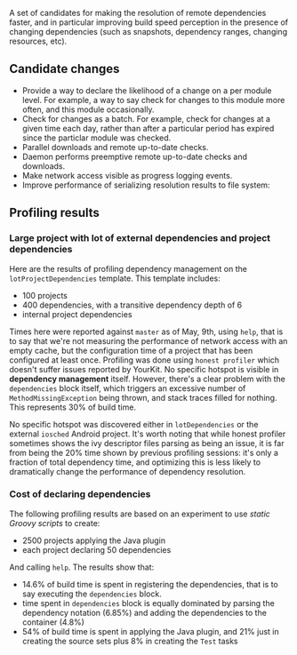 A set of candidates for making the resolution of remote dependencies faster, and in particular improving build speed perception in the presence of changing dependencies (such as snapshots, dependency ranges, changing resources, etc).

## Candidate changes

- Provide a way to declare the likelihood of a change on a per module level. For example, a way to say check for changes to this module more often, and this module occasionally.
- Check for changes as a batch. For example, check for changes at a given time each day, rather than after a particular period has expired since the particlar module was checked.
- Parallel downloads and remote up-to-date checks.
- Daemon performs preemptive remote up-to-date checks and downloads.
- Make network access visible as progress logging events.
- Improve performance of serializing resolution results to file system: 

## Profiling results

### Large project with lot of external dependencies and project dependencies

Here are the results of profiling dependency management on the `lotProjectDependencies` template. This template includes:

- 100 projects
- 400 dependencies, with a transitive dependency depth of 6
- internal project dependencies

Times here were reported against `master` as of May, 9th, using `help`, that is to say that we're not measuring
the performance of network access with an empty cache, but the configuration time of a project that has been
configured at least once. Profiling was done using `honest profiler` which doesn't
suffer issues reported by YourKit. No specific hotspot is visible in **dependency management** itself. However, there's
a clear problem with the `dependencies` block itself, which triggers an excessive number of `MethodMissingException`
being thrown, and stack traces filled for nothing. This represents 30% of build time.

No specific hotspot was discovered either in `lotDependencies` or the external `iosched` Android project. It's worth
noting that while honest profiler sometimes shows the ivy descriptor files parsing as being an issue, it is far from
being the 20% time shown by previous profiling sessions: it's only a fraction of total dependency time, and optimizing
this is less likely to dramatically change the performance of dependency resolution.

### Cost of declaring dependencies

The following profiling results are based on an experiment to use _static Groovy scripts_ to create:

- 2500 projects applying the Java plugin
- each project declaring 50 dependencies

And calling `help`. The results show that:

- 14.6% of build time is spent in registering the dependencies, that is to say executing the `dependencies` block.
- time spent in `dependencies` block is equally dominated by parsing the dependency notation (6.85%) and adding the dependencies to the container (4.8%)
- 54% of build time is spent in applying the Java plugin, and 21% just in creating the source sets plus 8% in creating the `Test` tasks


